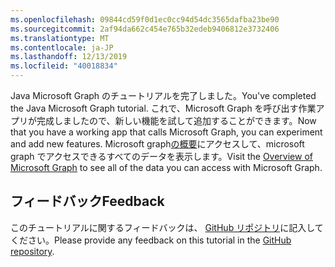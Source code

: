 ```yaml
---
ms.openlocfilehash: 09844cd59f0d1ec0cc94d54dc3565dafba23be90
ms.sourcegitcommit: 2af94da662c454e765b32edeb9406812e3732406
ms.translationtype: MT
ms.contentlocale: ja-JP
ms.lasthandoff: 12/13/2019
ms.locfileid: "40018834"
---
```

<!-- markdownlint-disable MD002 MD041 -->

<span data-ttu-id="fd0ce-101">Java Microsoft Graph のチュートリアルを完了しました。</span><span class="sxs-lookup"><span data-stu-id="fd0ce-101">You've completed the Java Microsoft Graph tutorial.</span></span> <span data-ttu-id="fd0ce-102">これで、Microsoft Graph を呼び出す作業アプリが完成しましたので、新しい機能を試して追加することができます。</span><span class="sxs-lookup"><span data-stu-id="fd0ce-102">Now that you have a working app that calls Microsoft Graph, you can experiment and add new features.</span></span> <span data-ttu-id="fd0ce-103">Microsoft graph[の概要](/graph/overview)にアクセスして、microsoft graph でアクセスできるすべてのデータを表示します。</span><span class="sxs-lookup"><span data-stu-id="fd0ce-103">Visit the [Overview of Microsoft Graph](/graph/overview) to see all of the data you can access with Microsoft Graph.</span></span>

## <a name="feedback"></a><span data-ttu-id="fd0ce-104">フィードバック</span><span class="sxs-lookup"><span data-stu-id="fd0ce-104">Feedback</span></span>

<span data-ttu-id="fd0ce-105">このチュートリアルに関するフィードバックは、 [GitHub リポジトリ](https://github.com/microsoftgraph/msgraph-training-java)に記入してください。</span><span class="sxs-lookup"><span data-stu-id="fd0ce-105">Please provide any feedback on this tutorial in the [GitHub repository](https://github.com/microsoftgraph/msgraph-training-java).</span></span>
